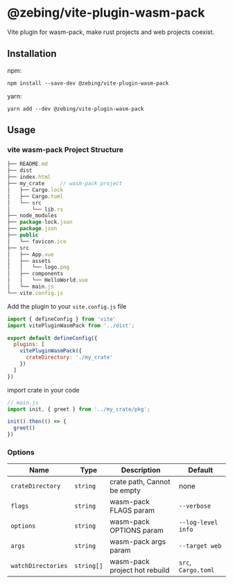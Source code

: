 # @zebing/vite-plugin-wasm-pack
Vite plugin for wasm-pack, make rust projects and web projects coexist.

## Installation
npm:
```
npm install --save-dev @zebing/vite-plugin-wasm-pack
```
yarn:
```
yarn add --dev @zebing/vite-plugin-wasm-pack
```

## Usage
### vite wasm-pack Project Structure
```javascript
├── README.md
├── dist
├── index.html
├── my_crate     // wasm-pack project
│   ├── Cargo.lock
│   ├── Cargo.toml
│   └── src
│       └── lib.rs
├── node_modules
├── package-lock.json
├── package.json
├── public
│   └── favicon.ico
├── src
│   ├── App.vue
│   ├── assets
│   │   └── logo.png
│   ├── components
│   │   └── HelloWorld.vue
│   └── main.js
└── vite.config.js
```

Add the plugin to your `vite.config.js` file
```javascript
import { defineConfig } from 'vite'
import vitePluginWasmPack from '../dist';

export default defineConfig({
  plugins: [
    vitePluginWasmPack({
      crateDirectory: './my_crate'
    })
  ]
})
```
import crate in your code
```javascript
// main.js
import init, { greet } from '../my_crate/pkg';

init().then(() => {
  greet()
})
```

### Options

|Name|Type|Description|Default|
|---|---|---|---|
|`crateDirectory`|`string`| crate path, Cannot be empty | none
|`flags`|`string`| wasm-pack FLAGS param |`--verbose`|
|`options`|`string`| wasm-pack OPTIONS param | `--log-level info` |
|`args`|`string`| wasm-pack args param | `--target web` |
|`watchDirectories`|`string[]`| wasm-pack project hot rebuild | `src`, `Cargo.toml` |
